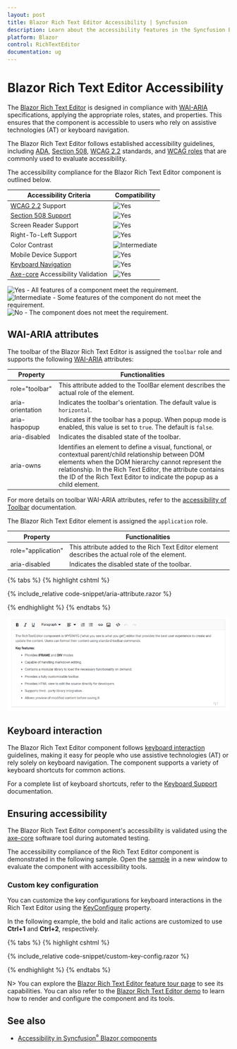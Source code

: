 ```yaml
---
layout: post
title: Blazor Rich Text Editor Accessibility | Syncfusion
description: Learn about the accessibility features in the Syncfusion Blazor Rich Text Editor component and more.
platform: Blazor
control: RichTextEditor
documentation: ug
---
```


# Blazor Rich Text Editor Accessibility

The [Blazor Rich Text Editor](https://www.syncfusion.com/blazor-components/blazor-wysiwyg-rich-text-editor) is designed in compliance with [WAI-ARIA](https://www.w3.org/WAI/ARIA/apg/patterns/) specifications, applying the appropriate roles, states, and properties. This ensures that the component is accessible to users who rely on assistive technologies (AT) or keyboard navigation.

The Blazor Rich Text Editor follows established accessibility guidelines, including [ADA](https://www.ada.gov/), [Section 508](https://www.section508.gov/), [WCAG 2.2](https://www.w3.org/TR/WCAG22/) standards, and [WCAG roles](https://www.w3.org/TR/wai-aria/#roles) that are commonly used to evaluate accessibility.

The accessibility compliance for the Blazor Rich Text Editor component is outlined below.

| Accessibility Criteria | Compatibility |
| -- | -- |
| [WCAG 2.2](https://www.w3.org/TR/WCAG22/) Support | <img src="https://cdn.syncfusion.com/content/images/documentation/full.png" alt="Yes"> |
| [Section 508 Support](../common/accessibility#section-508) | <img src="https://cdn.syncfusion.com/content/images/documentation/full.png" alt="Yes"> |
| Screen Reader Support | <img src="https://cdn.syncfusion.com/content/images/documentation/full.png" alt="Yes"> |
| Right-To-Left Support | <img src="https://cdn.syncfusion.com/content/images/documentation/full.png" alt="Yes"> |
| Color Contrast | <img src="https://cdn.syncfusion.com/content/images/documentation/partial.png" alt="Intermediate"> |
| Mobile Device Support | <img src="https://cdn.syncfusion.com/content/images/documentation/full.png" alt="Yes"> |
| [Keyboard Navigation](../common/accessibility#keyboard-navigation) | <img src="https://cdn.syncfusion.com/content/images/documentation/full.png" alt="Yes"> |
| [Axe-core](https://www.nuget.org/packages/Deque.AxeCore.Playwright) Accessibility Validation | <img src="https://cdn.syncfusion.com/content/images/documentation/full.png" alt="Yes"> |

<style>
    .post .post-content img {
        display: inline-block;
        margin: 0.5em 0;
    }
</style>
<div><img src="https://cdn.syncfusion.com/content/images/documentation/full.png" alt="Yes"> - All features of a component meet the requirement.</div>

<div><img src="https://cdn.syncfusion.com/content/images/documentation/partial.png" alt="Intermediate"> - Some features of the component do not meet the requirement.</div>

<div><img src="https://cdn.syncfusion.com/content/images/documentation/not-supported.png" alt="No"> - The component does not meet the requirement.</div>

## WAI-ARIA attributes

The toolbar of the Blazor Rich Text Editor is assigned the `toolbar` role and supports the following [WAI-ARIA](https://www.w3.org/WAI/ARIA/apg/patterns/) attributes:

| **Property** | **Functionalities** |
| --- | --- |
| role="toolbar" | This attribute added to the ToolBar element describes the actual role of the element. |
| aria-orientation | Indicates the toolbar's orientation. The default value is `horizontal`. |
| aria-haspopup | Indicates if the toolbar has a popup. When popup mode is enabled, this value is set to `true`. The default is `false`. |
| aria-disabled | Indicates the disabled state of the toolbar. |
| aria-owns | Identifies an element to define a visual, functional, or contextual parent/child relationship between DOM elements when the DOM hierarchy cannot represent the relationship. In the Rich Text Editor, the attribute contains the ID of the Rich Text Editor to indicate the popup as a child element. |

For more details on toolbar WAI-ARIA attributes, refer to the [accessibility of Toolbar](https://blazor.syncfusion.com/documentation/toolbar/accessibility) documentation.

The Blazor Rich Text Editor element is assigned the `application` role.

| **Property** | **Functionalities** |
| --- | --- |
| role="application" | This attribute added to the Rich Text Editor element describes the actual role of the element. |
| aria-disabled | Indicates the disabled state of the toolbar. |

{% tabs %}
{% highlight cshtml %}

{% include_relative code-snippet/aria-attribute.razor %}

{% endhighlight %}
{% endtabs %}

![Blazor RichTextEditor with accessibility](./images/blazor-richtexteditor-accessibility.png)

## Keyboard interaction

The Blazor Rich Text Editor component follows [keyboard interaction](https://www.w3.org/WAI/ARIA/apg/patterns/alert/#keyboardinteraction) guidelines, making it easy for people who use assistive technologies (AT) or rely solely on keyboard navigation. The component supports a variety of keyboard shortcuts for common actions.

For a complete list of keyboard shortcuts, refer to the [Keyboard Support](https://blazor.syncfusion.com/documentation/rich-text-editor/keyboard-support) documentation.

## Ensuring accessibility

The Blazor Rich Text Editor component's accessibility is validated using the [axe-core](https://www.npmjs.com/package/axe-core) software tool during automated testing.

The accessibility compliance of the Rich Text Editor component is demonstrated in the following sample. Open the [sample](https://blazor.syncfusion.com/accessibility/rich-text-editor) in a new window to evaluate the component with accessibility tools.

### Custom key configuration

You can customize the key configurations for keyboard interactions in the Rich Text Editor using the [KeyConfigure](https://help.syncfusion.com/cr/blazor/Syncfusion.Blazor.RichTextEditor.SfRichTextEditor.html#Syncfusion_Blazor_RichTextEditor_SfRichTextEditor_KeyConfigure) property.

In the following example, the bold and italic actions are customized to use **Ctrl+1** and **Ctrl+2**, respectively.

{% tabs %}
{% highlight cshtml %}

{% include_relative code-snippet/custom-key-config.razor %}

{% endhighlight %}
{% endtabs %}

N> You can explore the [Blazor Rich Text Editor feature tour page](https://www.syncfusion.com/blazor-components/blazor-wysiwyg-rich-text-editor) to see its capabilities. You can also refer to the [Blazor Rich Text Editor demo](https://blazor.syncfusion.com/demos/rich-text-editor/overview?theme=bootstrap5) to learn how to render and configure the component and its tools.

## See also

* [Accessibility in Syncfusion<sup style="font-size:70%">&reg;</sup> Blazor components](../common/accessibility)

